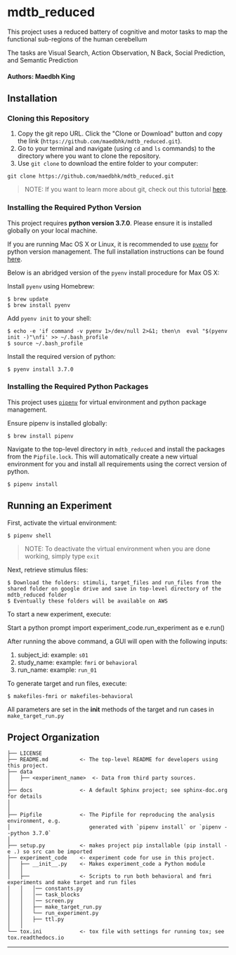 mdtb_reduced
==============================

This project uses a reduced battery of cognitive and motor tasks to map
the functional sub-regions of the human cerebellum

The tasks are Visual Search, Action Observation, N Back,
Social Prediction, and Semantic Prediction

#### Authors: Maedbh King

## Installation

### Cloning this Repository

1. Copy the git repo URL. Click the "Clone or Download" button and copy the link (`https://github.com/maedbhk/mdtb_reduced.git`).
2. Go to your terminal and navigate (using `cd` and `ls` commands) to the directory where you want to clone the repository. 
3. Use `git clone` to download the entire folder to your computer:
```
git clone https://github.com/maedbhk/mdtb_reduced.git
```

> NOTE: If you want to learn more about git, check out this tutorial [here](https://rogerdudler.github.io/git-guide/).

### Installing the Required Python Version

This project requires **python version 3.7.0**. Please ensure it is installed globally on your local machine.

If you are running Mac OS X or Linux, it is recommended to use [`pyenv`](https://github.com/pyenv/pyenv)
for python version management. The full installation instructions can be found [here](https://github.com/pyenv/pyenv#installation). 

Below is an abridged version of the `pyenv` install procedure for Max OS X:

Install `pyenv` using Homebrew:

    $ brew update
    $ brew install pyenv

Add `pyenv init` to your shell:

    $ echo -e 'if command -v pyenv 1>/dev/null 2>&1; then\n  eval "$(pyenv init -)"\nfi' >> ~/.bash_profile
    $ source ~/.bash_profile

Install the required version of python:

    $ pyenv install 3.7.0

### Installing the Required Python Packages

This project uses [`pipenv`](https://github.com/pypa/pipenv) for virtual environment and python package management.

Ensure pipenv is installed globally:

    $ brew install pipenv

Navigate to the top-level directory in `mdtb_reduced` and install the packages from the `Pipfile.lock`.
This will automatically create a new virtual environment for you and install all requirements using the correct version of python.

    $ pipenv install

## Running an Experiment

First, activate the virtual environment:

    $ pipenv shell

> NOTE: To deactivate the virtual environment when you are done working, simply type `exit`

Next, retrieve stimulus files:

    $ Download the folders: stimuli, target_files and run_files from the shared folder on google drive and save in top-level directory of the mdtb_reduced folder
    $ Eventually these folders will be available on AWS

To start a new experiment, execute:

Start a python prompt 
import experiment_code.run_experiment as e
e.run()

After running the above command, a GUI will open with the following inputs: 

1. subject_id: example: `s01` 
2. study_name: example: `fmri` or `behavioral`
3. run_name:   example: `run_01`

To generate target and run files, execute:

    $ makefiles-fmri or makefiles-behavioral

All parameters are set in the __init__ methods of the target and run cases in `make_target_run.py`

Project Organization
------------

    ├── LICENSE
    ├── README.md          <- The top-level README for developers using this project.
    ├── data
    │   ├── <experiment_name>  <- Data from third party sources.
    │
    ├── docs               <- A default Sphinx project; see sphinx-doc.org for details
    │
    │
    ├── Pipfile            <- The Pipfile for reproducing the analysis environment, e.g.
    │                         generated with `pipenv install` or `pipenv --python 3.7.0`
    │
    ├── setup.py           <- makes project pip installable (pip install -e .) so src can be imported
    ├── experiment_code    <- experiment code for use in this project.
    │   ├── __init__.py    <- Makes experiment_code a Python module
    │   │
    │   ├──                <- Scripts to run both behavioral and fmri experiments and make target and run files
    │   │   │── constants.py
    │   │   │── task_blocks
    │   │   │── screen.py       
    │   │   ├── make_target_run.py
    │   │   └── run_experiment.py
    │   │   ├── ttl.py
    │   │
    └── tox.ini            <- tox file with settings for running tox; see tox.readthedocs.io


--------
